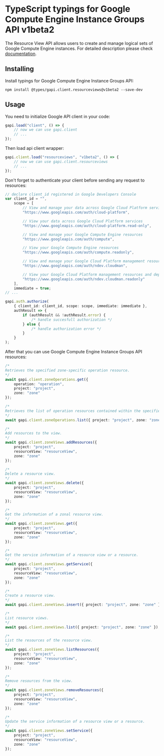 # TypeScript typings for Google Compute Engine Instance Groups API v1beta2

The Resource View API allows users to create and manage logical sets of Google
Compute Engine instances. For detailed description please check
[documentation](https://developers.google.com/compute/).

## Installing

Install typings for Google Compute Engine Instance Groups API:

```
npm install @types/gapi.client.resourceviews@v1beta2 --save-dev
```

## Usage

You need to initialize Google API client in your code:

```typescript
gapi.load("client", () => {
    // now we can use gapi.client
    // ...
});
```

Then load api client wrapper:

```typescript
gapi.client.load("resourceviews", "v1beta2", () => {
    // now we can use gapi.client.resourceviews
    // ...
});
```

Don't forget to authenticate your client before sending any request to
resources:

```typescript
// declare client_id registered in Google Developers Console
var client_id = "",
    scope = [
        // View and manage your data across Google Cloud Platform services
        "https://www.googleapis.com/auth/cloud-platform",

        // View your data across Google Cloud Platform services
        "https://www.googleapis.com/auth/cloud-platform.read-only",

        // View and manage your Google Compute Engine resources
        "https://www.googleapis.com/auth/compute",

        // View your Google Compute Engine resources
        "https://www.googleapis.com/auth/compute.readonly",

        // View and manage your Google Cloud Platform management resources and deployment status information
        "https://www.googleapis.com/auth/ndev.cloudman",

        // View your Google Cloud Platform management resources and deployment status information
        "https://www.googleapis.com/auth/ndev.cloudman.readonly"
    ],
    immediate = true;
// ...

gapi.auth.authorize(
    { client_id: client_id, scope: scope, immediate: immediate },
    authResult => {
        if (authResult && !authResult.error) {
            /* handle succesfull authorization */
        } else {
            /* handle authorization error */
        }
    }
);
```

After that you can use Google Compute Engine Instance Groups API resources:

```typescript
/* 
Retrieves the specified zone-specific operation resource.  
*/
await gapi.client.zoneOperations.get({
    operation: "operation",
    project: "project",
    zone: "zone"
});

/* 
Retrieves the list of operation resources contained within the specified zone.  
*/
await gapi.client.zoneOperations.list({ project: "project", zone: "zone" });

/* 
Add resources to the view.  
*/
await gapi.client.zoneViews.addResources({
    project: "project",
    resourceView: "resourceView",
    zone: "zone"
});

/* 
Delete a resource view.  
*/
await gapi.client.zoneViews.delete({
    project: "project",
    resourceView: "resourceView",
    zone: "zone"
});

/* 
Get the information of a zonal resource view.  
*/
await gapi.client.zoneViews.get({
    project: "project",
    resourceView: "resourceView",
    zone: "zone"
});

/* 
Get the service information of a resource view or a resource.  
*/
await gapi.client.zoneViews.getService({
    project: "project",
    resourceView: "resourceView",
    zone: "zone"
});

/* 
Create a resource view.  
*/
await gapi.client.zoneViews.insert({ project: "project", zone: "zone" });

/* 
List resource views.  
*/
await gapi.client.zoneViews.list({ project: "project", zone: "zone" });

/* 
List the resources of the resource view.  
*/
await gapi.client.zoneViews.listResources({
    project: "project",
    resourceView: "resourceView",
    zone: "zone"
});

/* 
Remove resources from the view.  
*/
await gapi.client.zoneViews.removeResources({
    project: "project",
    resourceView: "resourceView",
    zone: "zone"
});

/* 
Update the service information of a resource view or a resource.  
*/
await gapi.client.zoneViews.setService({
    project: "project",
    resourceView: "resourceView",
    zone: "zone"
});
```
